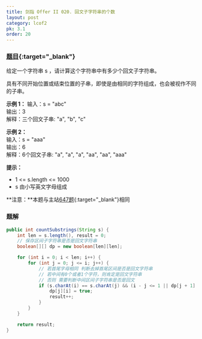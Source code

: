 ```yaml
---
title: 剑指 Offer II 020. 回文子字符串的个数
layout: post
category: lcof2
pk: 3.1
order: 20
---
```


### [题目](https://leetcode-cn.com/problems/a7VOhD/){:target="_blank"}

给定一个字符串 s ，请计算这个字符串中有多少个回文子字符串。

具有不同开始位置或结束位置的子串，即使是由相同的字符组成，也会被视作不同的子串。

**示例 1：**
输入：s = "abc"  
输出：3  
解释：三个回文子串: "a", "b", "c"

**示例 2：**  
输入：s = "aaa"  
输出：6  
解释：6个回文子串: "a", "a", "a", "aa", "aa", "aaa"

**提示：**
- 1 <= s.length <= 1000
- s 由小写英文字母组成

**注意：**本题与主站[647题](https://leetcode-cn.com/problems/palindromic-substrings/){:target="_blank"}相同

### 题解

```java
public int countSubstrings(String s) {
    int len = s.length(), result = 0;
    // 保存区间子字符串是否是回文字符串
    boolean[][] dp = new boolean[len][len];

    for (int i = 0; i < len; i++) {
        for (int j = 0; j <= i; j++) {
            // 若首尾字母相同 判断去掉首尾区间是否是回文字符串
            // 若中间有0个或者1个字符，则肯定是回文字符串
            // 否则 需要判断中间区间子字符串是否是回文
            if (s.charAt(i) == s.charAt(j) && (i - j <= 1 || dp[j + 1][i - 1])) {
                dp[j][i] = true;
                result++;
            }
        }
    }

    return result;
}
```